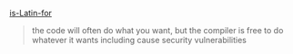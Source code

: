 [is-Latin-for](https://alexgaynor.net/2022/oct/23/buffers-on-the-edge/)

>the code will often do what you want, but the compiler is free to do whatever it wants including cause security vulnerabilities